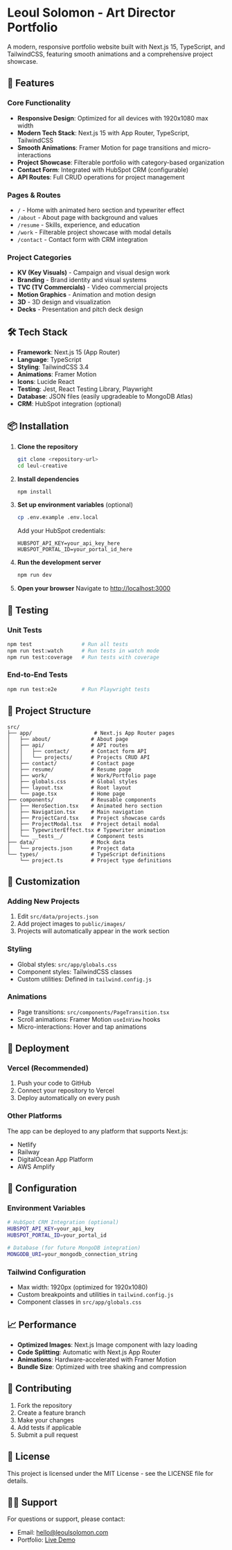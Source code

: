 # Leoul Solomon - Art Director Portfolio

A modern, responsive portfolio website built with Next.js 15, TypeScript, and TailwindCSS, featuring smooth animations and a comprehensive project showcase.

## 🚀 Features

### Core Functionality
- **Responsive Design**: Optimized for all devices with 1920x1080 max width
- **Modern Tech Stack**: Next.js 15 with App Router, TypeScript, TailwindCSS
- **Smooth Animations**: Framer Motion for page transitions and micro-interactions
- **Project Showcase**: Filterable portfolio with category-based organization
- **Contact Form**: Integrated with HubSpot CRM (configurable)
- **API Routes**: Full CRUD operations for project management

### Pages & Routes
- `/` - Home with animated hero section and typewriter effect
- `/about` - About page with background and values
- `/resume` - Skills, experience, and education
- `/work` - Filterable project showcase with modal details
- `/contact` - Contact form with CRM integration

### Project Categories
- **KV (Key Visuals)** - Campaign and visual design work
- **Branding** - Brand identity and visual systems
- **TVC (TV Commercials)** - Video commercial projects
- **Motion Graphics** - Animation and motion design
- **3D** - 3D design and visualization
- **Decks** - Presentation and pitch deck design

## 🛠️ Tech Stack

- **Framework**: Next.js 15 (App Router)
- **Language**: TypeScript
- **Styling**: TailwindCSS 3.4
- **Animations**: Framer Motion
- **Icons**: Lucide React
- **Testing**: Jest, React Testing Library, Playwright
- **Database**: JSON files (easily upgradeable to MongoDB Atlas)
- **CRM**: HubSpot integration (optional)

## 📦 Installation

1. **Clone the repository**
   ```bash
   git clone <repository-url>
   cd leul-creative
   ```

2. **Install dependencies**
   ```bash
   npm install
   ```

3. **Set up environment variables** (optional)
   ```bash
   cp .env.example .env.local
   ```
   Add your HubSpot credentials:
   ```
   HUBSPOT_API_KEY=your_api_key_here
   HUBSPOT_PORTAL_ID=your_portal_id_here
   ```

4. **Run the development server**
   ```bash
   npm run dev
   ```

5. **Open your browser**
   Navigate to [http://localhost:3000](http://localhost:3000)

## 🧪 Testing

### Unit Tests
```bash
npm test                # Run all tests
npm run test:watch      # Run tests in watch mode
npm run test:coverage   # Run tests with coverage
```

### End-to-End Tests
```bash
npm run test:e2e        # Run Playwright tests
```

## 📁 Project Structure

```
src/
├── app/                    # Next.js App Router pages
│   ├── about/             # About page
│   ├── api/               # API routes
│   │   ├── contact/       # Contact form API
│   │   └── projects/      # Projects CRUD API
│   ├── contact/           # Contact page
│   ├── resume/            # Resume page
│   ├── work/              # Work/Portfolio page
│   ├── globals.css        # Global styles
│   ├── layout.tsx         # Root layout
│   └── page.tsx           # Home page
├── components/            # Reusable components
│   ├── HeroSection.tsx    # Animated hero section
│   ├── Navigation.tsx     # Main navigation
│   ├── ProjectCard.tsx    # Project showcase cards
│   ├── ProjectModal.tsx   # Project detail modal
│   ├── TypewriterEffect.tsx # Typewriter animation
│   └── __tests__/         # Component tests
├── data/                  # Mock data
│   └── projects.json      # Project data
└── types/                 # TypeScript definitions
    └── project.ts         # Project type definitions
```

## 🎨 Customization

### Adding New Projects
1. Edit `src/data/projects.json`
2. Add project images to `public/images/`
3. Projects will automatically appear in the work section

### Styling
- Global styles: `src/app/globals.css`
- Component styles: TailwindCSS classes
- Custom utilities: Defined in `tailwind.config.js`

### Animations
- Page transitions: `src/components/PageTransition.tsx`
- Scroll animations: Framer Motion `useInView` hooks
- Micro-interactions: Hover and tap animations

## 🚀 Deployment

### Vercel (Recommended)
1. Push your code to GitHub
2. Connect your repository to Vercel
3. Deploy automatically on every push

### Other Platforms
The app can be deployed to any platform that supports Next.js:
- Netlify
- Railway
- DigitalOcean App Platform
- AWS Amplify

## 🔧 Configuration

### Environment Variables
```bash
# HubSpot CRM Integration (optional)
HUBSPOT_API_KEY=your_api_key
HUBSPOT_PORTAL_ID=your_portal_id

# Database (for future MongoDB integration)
MONGODB_URI=your_mongodb_connection_string
```

### Tailwind Configuration
- Max width: 1920px (optimized for 1920x1080)
- Custom breakpoints and utilities in `tailwind.config.js`
- Component classes in `src/app/globals.css`

## 📈 Performance

- **Optimized Images**: Next.js Image component with lazy loading
- **Code Splitting**: Automatic with Next.js App Router
- **Animations**: Hardware-accelerated with Framer Motion
- **Bundle Size**: Optimized with tree shaking and compression

## 🤝 Contributing

1. Fork the repository
2. Create a feature branch
3. Make your changes
4. Add tests if applicable
5. Submit a pull request

## 📄 License

This project is licensed under the MIT License - see the LICENSE file for details.

## 🙋‍♂️ Support

For questions or support, please contact:
- Email: hello@leoulsolomon.com
- Portfolio: [Live Demo](https://leoulcreative.vercel.app)
